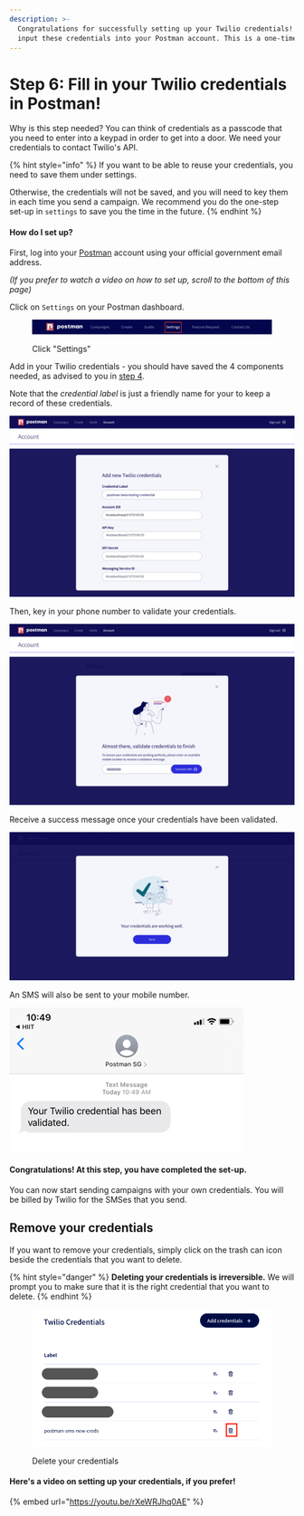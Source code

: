 ```yaml
---
description: >-
  Congratulations for successfully setting up your Twilio credentials! Now,
  input these credentials into your Postman account. This is a one-time set-up.
---
```


# Step 6: Fill in your Twilio credentials in Postman!

Why is this step needed? You can think of credentials as a passcode that you need to enter into a keypad in order to get into a door. We need your credentials to contact Twilio's API.

{% hint style="info" %}
If you want to be able to reuse your credentials, you need to save them under settings.

Otherwise, the credentials will not be saved, and you will need to key them in each time you send a campaign. We recommend you do the one-step set-up in `settings` to save you the time in the future.
{% endhint %}

#### How do I set up?

First, log into your [Postman](http://localhost:5000/s/qQYf99nZtDsAL7kqovkU/) account using your official government email address.

_(If you prefer to watch a video on how to set up, scroll to the bottom of this page)_

Click on `Settings` on your Postman dashboard.

<figure><img src="../../.gitbook/assets/Screenshot 2022-11-15 at 3.17.36 PM.png" alt=""><figcaption><p>Click "Settings"</p></figcaption></figure>

Add in your Twilio credentials - you should have saved the 4 components needed, as advised to you in [step 4](../sms-onboarding-overview/step-4-configure-your-twilio-account/).

Note that the _credential label_ is just a friendly name for your to keep a record of these credentials.

![Key in the credentials you obtained in step 4](../../.gitbook/assets/accounts-enter-cred.jpg)

Then, key in your phone number to validate your credentials.

![Key in your mobile number](../../.gitbook/assets/accounts-test-cred.jpg)

Receive a success message once your credentials have been validated.

![Success message if your credentials are correctly set up](../../.gitbook/assets/accounts-cred-valid.jpg)

An SMS will also be sent to your mobile number.

![Test SMS - check that your Sender ID is correctly reflected.](../../.gitbook/assets/phone-cred-valid.jpg)

#### Congratulations! At this step, you have completed the set-up.

You can now start sending campaigns with your own credentials. You will be billed by Twilio for the SMSes that you send.

## Remove your credentials

If you want to remove your credentials, simply click on the trash can icon beside the credentials that you want to delete.

{% hint style="danger" %}
**Deleting your credentials is irreversible.** We will prompt you to make sure that it is the right credential that you want to delete.
{% endhint %}

<figure><img src="../../.gitbook/assets/Screenshot 2023-05-30 at 5.54.55 PM.png" alt=""><figcaption><p>Delete your credentials</p></figcaption></figure>

#### Here's a video on setting up your credentials, if you prefer!

{% embed url="https://youtu.be/rXeWRJhq0AE" %}
